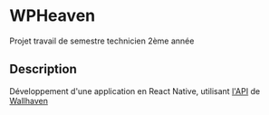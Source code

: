 # WPHeaven
Projet travail de semestre technicien 2ème année
## Description
Développement d'une application en React Native, utilisant [l'API](https://wallhaven.cc/help/api) de [Wallhaven](https://wallhaven.cc/)
